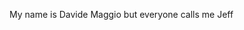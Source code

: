 My name is Davide Maggio but everyone calls me Jeff

<!---
Jeffetto/Jeffetto is a ✨ special ✨ repository because its `README.md` (this file) appears on your GitHub profile.
You can click the Preview link to take a look at your changes.
--->
